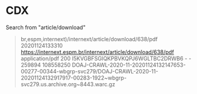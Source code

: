 # CDX

Search from "article/download"

> br,espm,internext)/internext/article/download/638/pdf 20201124133310
> https://internext.espm.br/internext/article/download/638/pdf application/pdf
> 200 I5KVGBFSGIQKPBVKQPJ6WGLTBC2DRWB6 - - 259894 108558250
> DOAJ-CRAWL-2020-11-20201124132147653-00277-00344-wbgrp-svc279/DOAJ-CRAWL-2020-11-20201124132917917-00283-1922~wbgrp-svc279.us.archive.org~8443.warc.gz
